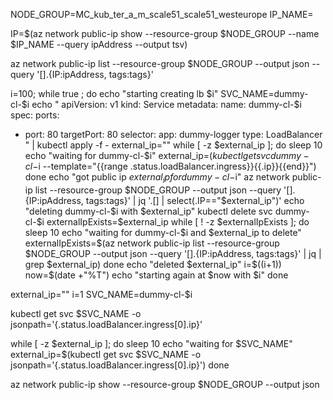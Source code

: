 

NODE_GROUP=MC_kub_ter_a_m_scale51_scale51_westeurope
IP_NAME=



IP=$(az network public-ip show --resource-group $NODE_GROUP --name $IP_NAME --query ipAddress --output tsv)

az network public-ip list --resource-group $NODE_GROUP --output json --query '[].{IP:ipAddress, tags:tags}'

i=100;
while true ; do
  echo "starting creating lb $i"
  SVC_NAME=dummy-cl-$i
  echo "
apiVersion: v1
kind: Service
metadata:
  name: dummy-cl-$i
spec:
  ports:
  - port: 80
    targetPort: 80
  selector:
    app: dummy-logger
  type: LoadBalancer
" | kubectl apply -f -
  external_ip=""
  while [ -z $external_ip ]; do
    sleep 10
    echo "waiting for dummy-cl-$i"
    external_ip=$(kubectl get svc dummy-cl-$i --template="{{range .status.loadBalancer.ingress}}{{.ip}}{{end}}")
  done
  echo "got public ip $external_ip for dummy-cl-$i"
  az network public-ip list --resource-group $NODE_GROUP --output json --query '[].{IP:ipAddress, tags:tags}' | jq '.[] | select(.IP=="$external_ip")'
  echo "deleting dummy-cl-$i with $external_ip"
  kubectl delete svc dummy-cl-$i
  externalIpExists=$external_ip
  while [ ! -z $externalIpExists ]; do
    sleep 10
    echo "waiting for dummy-cl-$i and $external_ip to delete"
    externalIpExists=$(az network public-ip list --resource-group $NODE_GROUP --output json --query '[].{IP:ipAddress, tags:tags}' | jq | grep $external_ip)
  done
  echo "deleted $external_ip"
  i=$((i+1))
  now=$(date +"%T")
  echo "starting again at $now with $i"
done


external_ip=""
i=1
SVC_NAME=dummy-cl-$i

kubectl get svc $SVC_NAME -o jsonpath='{.status.loadBalancer.ingress[0].ip}'

while [ -z $external_ip ]; do
    sleep 10
    echo "waiting for $SVC_NAME"
    external_ip=$(kubectl get svc $SVC_NAME -o jsonpath='{.status.loadBalancer.ingress[0].ip}')
done

az network public-ip show --resource-group $NODE_GROUP --output json